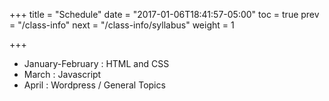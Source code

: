 +++
title = "Schedule"
date = "2017-01-06T18:41:57-05:00"
toc = true
prev = "/class-info"
next = "/class-info/syllabus"
weight = 1

+++

- January-February : HTML and CSS
- March : Javascript
- April : Wordpress / General Topics